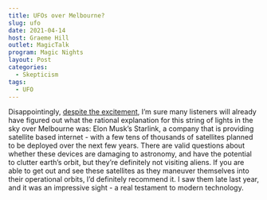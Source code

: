 ```yaml
---
title: UFOs over Melbourne?
slug: ufo
date: 2021-04-14
host: Graeme Hill
outlet: MagicTalk
program: Magic Nights
layout: Post
categories:
  - Skepticism
tags:
  - UFO
---
```


Disappointingly, [despite the excitement](https://www.9news.com.au/videos/national/uf-os-melbourne-residents-left-baffled-after-light-display-resembles-unidentified-flying-objects/cknfpy8w8005p0hksht28fe62), I’m sure many listeners will already have figured out what the rational explanation for this string of lights in the sky over Melbourne was: Elon Musk’s Starlink, a company that is providing satellite based internet - with a few tens of thousands of satellites planned to be deployed over the next few years. There are valid questions about whether these devices are damaging to astronomy, and have the potential to clutter earth’s orbit, but they’re definitely not visiting aliens. If you are able to get out and see these satellites as they maneuver themselves into their operational orbits, I’d definitely recommend it. I saw them late last year, and it was an impressive sight - a real testament to modern technology.

<!-- more -->
